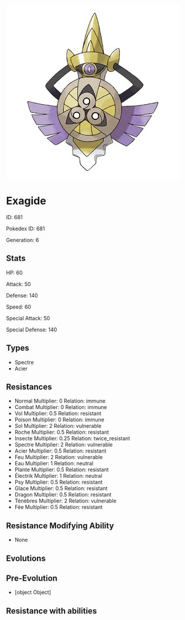 ![](https://raw.githubusercontent.com/PokeAPI/sprites/master/sprites/pokemon/other/official-artwork/681.png)

# Exagide
ID: 681

Pokedex ID: 681

Generation: 6

## Stats

HP: 60

Attack: 50

Defense: 140

Speed: 60

Special Attack: 50

Special Defense: 140

## Types

- Spectre
- Acier
## Resistances

- Normal Multiplier: 0 Relation: immune
- Combat Multiplier: 0 Relation: immune
- Vol Multiplier: 0.5 Relation: resistant
- Poison Multiplier: 0 Relation: immune
- Sol Multiplier: 2 Relation: vulnerable
- Roche Multiplier: 0.5 Relation: resistant
- Insecte Multiplier: 0.25 Relation: twice_resistant
- Spectre Multiplier: 2 Relation: vulnerable
- Acier Multiplier: 0.5 Relation: resistant
- Feu Multiplier: 2 Relation: vulnerable
- Eau Multiplier: 1 Relation: neutral
- Plante Multiplier: 0.5 Relation: resistant
- Électrik Multiplier: 1 Relation: neutral
- Psy Multiplier: 0.5 Relation: resistant
- Glace Multiplier: 0.5 Relation: resistant
- Dragon Multiplier: 0.5 Relation: resistant
- Ténèbres Multiplier: 2 Relation: vulnerable
- Fée Multiplier: 0.5 Relation: resistant
## Resistance Modifying Ability

- None

## Evolutions

## Pre-Evolution

- [object Object]

## Resistance with abilities
